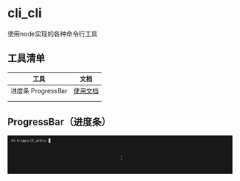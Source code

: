 # cli_cli
使用node实现的各种命令行工具



## 工具清单

| 工具               | 文档                                  |
| ------------------ | ------------------------------------- |
| 进度条 ProgressBar | [使用文档](./src/docs/ProgressBar.md) |
|                    |                                       |
|                    |                                       |



## ProgressBar（进度条）

![Code_XOfhSurnhJ](./src/docs/markdown_assets/Code_XOfhSurnhJ.gif)

